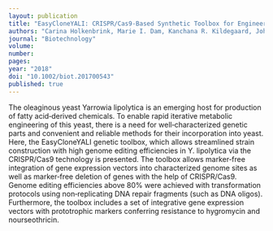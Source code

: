 ```yaml
---
layout: publication
title: "EasyCloneYALI: CRISPR/Cas9‐Based Synthetic Toolbox for Engineering of the Yeast Yarrowia lipolytica"
authors: "Carina Holkenbrink, Marie I. Dam, Kanchana R. Kildegaard, Johannes Beder, Jonathan Dahlin, David Doménech Belda, Irina Borodina"
journal: "Biotechnology"
volume: 
number: 
pages: 
year: "2018"
doi: "10.1002/biot.201700543"
published: true
---
```

The oleaginous yeast Yarrowia lipolytica is an emerging host for production of fatty acid‐derived chemicals. To enable rapid iterative metabolic engineering of this yeast, there is a need for well‐characterized genetic parts and convenient and reliable methods for their incorporation into yeast. Here, the EasyCloneYALI genetic toolbox, which allows streamlined strain construction with high genome editing efficiencies in Y. lipolytica via the CRISPR/Cas9 technology is presented. The toolbox allows marker‐free integration of gene expression vectors into characterized genome sites as well as marker‐free deletion of genes with the help of CRISPR/Cas9. Genome editing efficiencies above 80% were achieved with transformation protocols using non‐replicating DNA repair fragments (such as DNA oligos). Furthermore, the toolbox includes a set of integrative gene expression vectors with prototrophic markers conferring resistance to hygromycin and nourseothricin.
